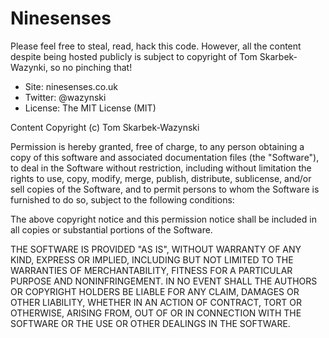 # Ninesenses

Please feel free to steal, read, hack this code. However, all the content despite being hosted publicly is subject to copyright of Tom Skarbek-Wazynki, so no pinching that!

- Site: ninesenses.co.uk
- Twitter: @wazynski
- License: The MIT License (MIT)

Content Copyright (c) Tom Skarbek-Wazynski

Permission is hereby granted, free of charge, to any person obtaining a copy of this software and associated documentation files (the "Software"), to deal in the Software without restriction, including without limitation the rights to use, copy, modify, merge, publish, distribute, sublicense, and/or sell copies of the Software, and to permit persons to whom the Software is furnished to do so, subject to the following conditions:

The above copyright notice and this permission notice shall be included in all copies or substantial portions of the Software.

THE SOFTWARE IS PROVIDED "AS IS", WITHOUT WARRANTY OF ANY KIND, EXPRESS OR IMPLIED, INCLUDING BUT NOT LIMITED TO THE WARRANTIES OF MERCHANTABILITY, FITNESS FOR A PARTICULAR PURPOSE AND NONINFRINGEMENT. IN NO EVENT SHALL THE AUTHORS OR COPYRIGHT HOLDERS BE LIABLE FOR ANY CLAIM, DAMAGES OR OTHER LIABILITY, WHETHER IN AN ACTION OF CONTRACT, TORT OR OTHERWISE, ARISING FROM, OUT OF OR IN CONNECTION WITH THE SOFTWARE OR THE USE OR OTHER DEALINGS IN THE SOFTWARE.
